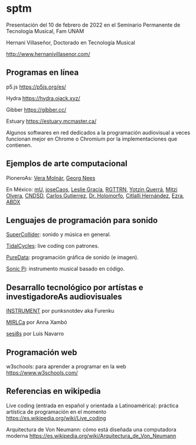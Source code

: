 # sptm
Presentación del 10 de febrero de 2022 en el Seminario Permanente de Tecnología Musical, Fam UNAM

Hernani Villaseñor, Doctorado en Tecnología Musical

http://www.hernanivillasenor.com/
## Programas en línea
p5.js https://p5js.org/es/

Hydra https://hydra.ojack.xyz/

Gibber https://gibber.cc/

Estuary https://estuary.mcmaster.ca/

Algunos softwares en red dedicados a la programación audiovisual a veces funcionan mejor en Chrome o Chromium por la implementaciones que contienen.

## Ejemplos de arte computacional
PioneroAs: [Vera Molnár](https://en.wikipedia.org/wiki/Vera_Moln%C3%A1r), [Georg Nees](https://en.wikipedia.org/wiki/Georg_Nees)

En México: [mU](https://sites.google.com/site/tallerdeaudio/mu), [joseCaos](https://josecaos.bandcamp.com/album/xibalba), [Leslie Gracía](http://lessnullvoid.cc/content/), [RGTTRN](https://rggtrn.github.io/), [Yotzin Querrá](https://soundcloud.com/querrante), [Mitzi Olvera](https://visuellcodeart.tumblr.com/), [CNDSD](https://vimeo.com/cndsd), [Carlos Gutierrez](https://www.youtube.com/user/vjtavo/videos), [Dr. Holomorfo](https://vimeo.com/holomorfo), [Citlalli Hernández](http://turbulente.net/), [Ezra](https://ezra-o.bandcamp.com/), [ABDX](https://vimeo.com/abduct)

## Lenguajes de programación para sonido
[SuperCollider](https://supercollider.github.io/): sonido y música en general.

[TidalCycles](https://tidalcycles.org/): live coding con patrones.

[PureData](https://puredata.info/): programación gráfica de sonido (e imagen).

[Sonic Pi](https://sonic-pi.net/): instrumento musical basado en código.

## Desarrallo tecnológico por artístas e investigadoreAs audiovisuales
[INSTRUMENT](https://github.com/punksnotdev/INSTRUMENT) por punksnotdev aka Furenku

[MIRLCa](https://mirlca.dmu.ac.uk/) por Anna Xambó

[sesi8s](https://github.com/luisnavarrodelangel/seis8s) por Luis Navarro

## Programación web
w3schools: para aprender a programar en la web https://www.w3schools.com/

## Referencias en wikipedia
Live coding (entrada en español y orientada a Latinoamérica): práctica artística de programación en el momento https://es.wikipedia.org/wiki/Live_coding

Arquitectura de Von Neumann: cómo está diseñada una computadora moderna https://es.wikipedia.org/wiki/Arquitectura_de_Von_Neumann

